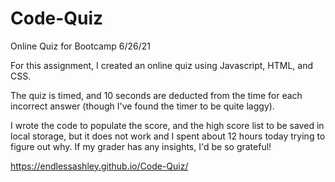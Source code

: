 # Code-Quiz
 Online Quiz for Bootcamp 6/26/21

 For this assignment, I created an online quiz using Javascript, HTML, and CSS.

 The quiz is timed, and 10 seconds are deducted from the time for each incorrect answer (though I've found the timer to be quite laggy). 

 I wrote the code to populate the score, and the high score list to be saved in local storage, but it does not work and I spent about 12 hours today trying to figure out why. If my grader has any insights, I'd be so grateful!
 
 https://endlessashley.github.io/Code-Quiz/
 
 
